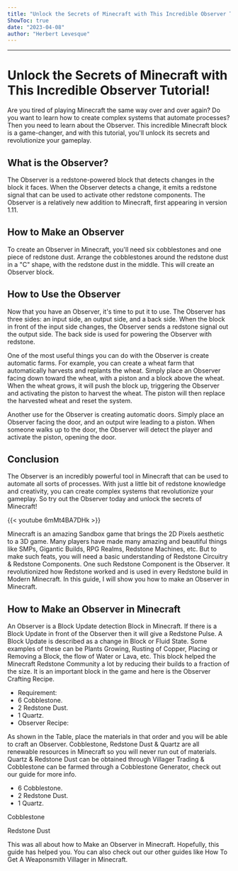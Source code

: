 ```yaml
---
title: "Unlock the Secrets of Minecraft with This Incredible Observer Tutorial!"
ShowToc: true 
date: "2023-04-08"
author: "Herbert Levesque"
---
```

*****
# Unlock the Secrets of Minecraft with This Incredible Observer Tutorial!

Are you tired of playing Minecraft the same way over and over again? Do you want to learn how to create complex systems that automate processes? Then you need to learn about the Observer. This incredible Minecraft block is a game-changer, and with this tutorial, you'll unlock its secrets and revolutionize your gameplay.

## What is the Observer?

The Observer is a redstone-powered block that detects changes in the block it faces. When the Observer detects a change, it emits a redstone signal that can be used to activate other redstone components. The Observer is a relatively new addition to Minecraft, first appearing in version 1.11.

## How to Make an Observer

To create an Observer in Minecraft, you'll need six cobblestones and one piece of redstone dust. Arrange the cobblestones around the redstone dust in a "C" shape, with the redstone dust in the middle. This will create an Observer block.

## How to Use the Observer

Now that you have an Observer, it's time to put it to use. The Observer has three sides: an input side, an output side, and a back side. When the block in front of the input side changes, the Observer sends a redstone signal out the output side. The back side is used for powering the Observer with redstone.

One of the most useful things you can do with the Observer is create automatic farms. For example, you can create a wheat farm that automatically harvests and replants the wheat. Simply place an Observer facing down toward the wheat, with a piston and a block above the wheat. When the wheat grows, it will push the block up, triggering the Observer and activating the piston to harvest the wheat. The piston will then replace the harvested wheat and reset the system.

Another use for the Observer is creating automatic doors. Simply place an Observer facing the door, and an output wire leading to a piston. When someone walks up to the door, the Observer will detect the player and activate the piston, opening the door.

## Conclusion

The Observer is an incredibly powerful tool in Minecraft that can be used to automate all sorts of processes. With just a little bit of redstone knowledge and creativity, you can create complex systems that revolutionize your gameplay. So try out the Observer today and unlock the secrets of Minecraft!

{{< youtube 6mMt4BA7DHk >}} 



Minecraft is an amazing Sandbox game that brings the 2D Pixels aesthetic to a 3D game. Many players have made many amazing and beautiful things like SMPs, Gigantic Builds, RPG Realms, Redstone Machines, etc. But to make such feats, you will need a basic understanding of Redstone Circuitry & Redstone Components. One such Redstone Component is the Observer. It revolutionized how Redstone worked and is used in every Redstone build in Modern Minecraft. In this guide, I will show you how to make an Observer in Minecraft.
 
## How to Make an Observer in Minecraft
 

 
An Observer is a Block Update detection Block in Minecraft. If there is a Block Update in front of the Observer then it will give a Redstone Pulse. A Block Update is described as a change in Block or Fluid State. Some examples of these can be Plants Growing, Rusting of Copper, Placing or Removing a Block, the flow of Water or Lava, etc. This block helped the Minecraft Redstone Community a lot by reducing their builds to a fraction of the size. It is an important block in the game and here is the Observer Crafting Recipe.
 
- Requirement:
 - 6 Cobblestone.
 - 2 Redstone Dust.
 - 1 Quartz.
 - Observer Recipe:

 
As shown in the Table, place the materials in that order and you will be able to craft an Observer. Cobblestone, Redstone Dust & Quartz are all renewable resources in Minecraft so you will never run out of materials. Quartz & Redstone Dust can be obtained through Villager Trading & Cobblestone can be farmed through a Cobblestone Generator, check out our guide for more info.
 
- 6 Cobblestone.
 - 2 Redstone Dust.
 - 1 Quartz.

 
Cobblestone
 
Redstone Dust
 
This was all about how to Make an Observer in Minecraft. Hopefully, this guide has helped you. You can also check out our other guides like How To Get A Weaponsmith Villager in Minecraft.





